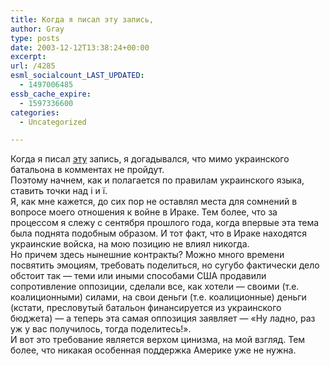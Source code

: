 ```yaml
---
title: Когда я писал эту запись,
author: Gray
type: posts
date: 2003-12-12T13:38:24+00:00
excerpt:
url: /4285
esml_socialcount_LAST_UPDATED:
  - 1497006485
essb_cache_expire:
  - 1597336600
categories:
  - Uncategorized

---
```








Когда я писал <a href="http://www.searchengines.ru/blog/archives/002513.html" target="_blank">эту</a> запись, я догадывался, что мимо украинского батальона в комментах не пройдут.  
Поэтому начнем, как и полагается по правилам украинского языка, ставить точки над і и ї.  
Я, как мне кажется, до сих пор не оставлял места для сомнений в вопросе моего отношения к войне в Ираке. Тем более, что за процессом я слежу с сентября прошлого года, когда впервые эта тема была поднята подобным образом. И тот факт, что в Ираке находятся украинские войска, на мою позицию не влиял никогда.  
Но причем здесь нынешние контракты? Можно много времени посвятить эмоциям, требовать поделиться, но сугубо фактически дело обстоит так &#8212; теми или иными способами США продавили сопротивление оппозиции, сделали все, как хотели &#8212; своими (т.е. коалиционными) силами, на свои деньги (т.е. коалиционные) деньги (кстати, пресловутый батальон финансируется из украинского бюджета) &#8212; а теперь эта самая оппозиция заявляет &#8212; &#171;Ну ладно, раз уж у вас получилось, тогда поделитесь!&#187;.  
И вот это требование является верхом цинизма, на мой взгляд. Тем более, что никакая особенная поддержка Америке уже не нужна.